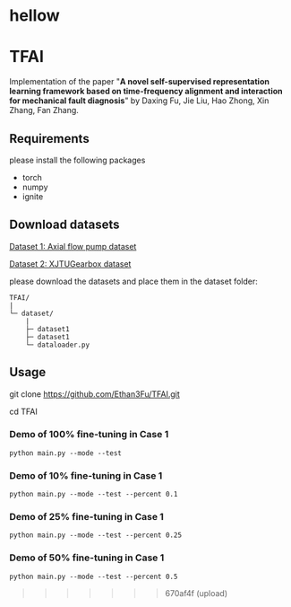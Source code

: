 hellow
=======
# TFAI

Implementation of the paper "**A novel self-supervised representation learning framework based on time-frequency alignment and interaction for mechanical fault diagnosis**" by Daxing Fu, Jie Liu, Hao Zhong, Xin Zhang, Fan Zhang.

## Requirements

please install the following packages

* torch
* numpy
* ignite

## Download datasets

[Dataset 1: Axial flow pump dataset](https://pan.baidu.com/s/1MlX03iDfVdmBSMxgN9jhZw?pwd=erpp)

[Dataset 2: XJTUGearbox dataset](https://pan.baidu.com/s/1Pfbbkq0zC3h5pZX5ae2SzA?pwd=gp04)

please download the datasets and place them in the dataset folder:

```
TFAI/
|
└─ dataset/
    |  
    ├─ dataset1  
    ├─ dataset1  
    └─ dataloader.py
```

## Usage

git clone https://github.com/Ethan3Fu/TFAI.git

cd TFAI

### Demo of 100% fine-tuning in Case 1

```
python main.py --mode --test 
```

### Demo of 10% fine-tuning in Case 1

```
python main.py --mode --test --percent 0.1
```

### Demo of 25% fine-tuning in Case 1

```
python main.py --mode --test --percent 0.25
```

### Demo of 50% fine-tuning in Case 1

```
python main.py --mode --test --percent 0.5
```
>>>>>>> 670af4f (upload)
